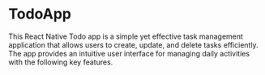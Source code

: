 # TodoApp
This React Native Todo app is a simple yet effective task management application that allows users to create, update, and delete tasks efficiently. The app provides an intuitive user interface for managing daily activities with the following key features.
